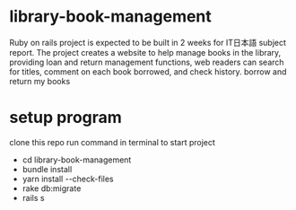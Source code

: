 # library-book-management

Ruby on rails project is expected to be built in 2 weeks for IT日本語 subject report. The project creates a website to help manage books in the library, providing loan and return management functions, web readers can search for titles, comment on each book borrowed, and check history. borrow and return my books


# setup program 

clone this repo
run command in terminal to start project
* cd library-book-management
* bundle install
* yarn install --check-files
* rake db:migrate
* rails s